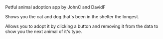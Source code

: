 Petful animal adoption app by JohnC and DavidF

Shows you the cat and dog that's been in the shelter the longest.

Allows you to adopt it by clicking a button and removing it from the data to
show you the next animal of it's type.
